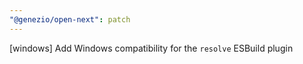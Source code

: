 ```yaml
---
"@genezio/open-next": patch
---
```


[windows] Add Windows compatibility for the `resolve` ESBuild plugin
